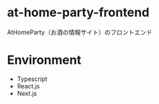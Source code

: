 # at-home-party-frontend
AtHomeParty（お酒の情報サイト）のフロントエンド

# Environment
- Typescript
- React.js
- Next.js
